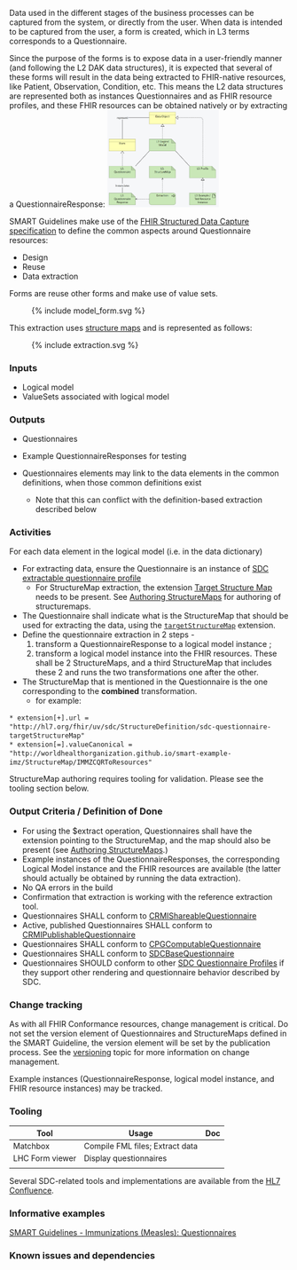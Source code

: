 Data used in the different stages of the business processes can be captured from the system, or directly from the user. When data is intended to be captured from the user, a form is created, which in L3 terms corresponds to a Questionnaire.

Since the purpose of the forms is to expose data in a user-friendly manner (and following the L2 DAK data structures), it is expected that several of these forms will result in the data being extracted to FHIR-native resources, like Patient, Observation, Condition, etc.
This means the L2 data structures are represented both as instances Questionnaires and as FHIR resource profiles, and these FHIR resources can be obtained natively or by extracting a QuestionnaireResponse:
<img src="./forms_resources.png" style="width:40%"/>
<br clear="all"/>


SMART Guidelines make use of the [FHIR Structured Data Capture specification](http://hl7.org/fhir/uv/sdc) to define the common aspects around Questionnaire resources:
* Design
* Reuse
* Data extraction

Forms are reuse other forms and make use of value sets. 
<figure style = "width:25em">
  {% include model_form.svg %}
</figure>

This extraction uses [structure maps](l3_structuremaps.html) and is represented as follows:
<figure style = "width:75em; max-width:90%">
  {% include extraction.svg %}
</figure>




### **Inputs** 
* Logical model
* ValueSets associated with logical model


### **Outputs**
* Questionnaires
* Example QuestionnaireResponses for testing

* Questionnaires elements may link to the data elements in the common definitions, when those common definitions exist
  * Note that this can conflict with the definition-based extraction described below

### **Activities**

For each data element in the logical model (i.e. in the data dictionary)

* For extracting data, ensure the Questionnaire is an instance of [SDC extractable questionnaire profile](http://hl7.org/fhir/uv/sdc/StructureDefinition/sdc-questionnaire-extr-smap)
  * For StructureMap extraction, the extension [Target Structure Map](http://hl7.org/fhir/uv/sdc/StructureDefinition/sdc-questionnaire-targetStructureMap) needs to be present. See [Authoring StructureMaps](l3_structuremaps.html) for authoring of structuremaps.
* The Questionnaire shall indicate what is the StructureMap that should be used for extracting the data, using the [`targetStructureMap`](http://hl7.org/fhir/uv/sdc/StructureDefinition/sdc-questionnaire-targetStructureMap) extension. 
* Define the questionnaire extraction in 2 steps - 
  1. transform a QuestionnaireResponse to a logical model instance ;
  2. transform a logical model instance into the FHIR resources. 
  These shall be 2 StructureMaps, and a third StructureMap that includes these 2 and runs the two transformations one after the other.
* The StructureMap that is mentioned in the Questionnaire is the one corresponding to the **combined** transformation.
  * for example: 
```
* extension[+].url = "http://hl7.org/fhir/uv/sdc/StructureDefinition/sdc-questionnaire-targetStructureMap"
* extension[=].valueCanonical = "http://worldhealthorganization.github.io/smart-example-imz/StructureMap/IMMZCQRToResources"
```

StructureMap authoring requires tooling for validation. Please see the tooling section below.



### **Output Criteria / Definition of Done**

* For using the $extract operation, Questionnaires shall have the extension pointing to the StructureMap, and the map should also be present (see [Authoring StructureMaps](l3_structuremaps.html).)
* Example instances of the QuestionnaireResponses, the corresponding Logical Model instance and the FHIR resources are available (the latter should actually be obtained by running the data extraction).
* No QA errors in the build
* Confirmation that extraction is working with the reference extraction tool.
* Questionnaires SHALL conform to [CRMIShareableQuestionnaire]({{site.data.fhir.ver.crmi}}/StructureDefinition-crmi-shareablequestionnaire.html)
* Active, published Questionnaires SHALL conform to [CRMIPublishableQuestionnaire]({{site.data.fhir.ver.crmi}}/StructureDefinition-crmi-publishablequestionnaire.html)
* Questionnaires SHALL conform to [CPGComputableQuestionnaire]({{site.data.fhir.ver.cpg}}/StructureDefinition-cpg-computablequestionnaire.html)
* Questionnaires SHALL conform to [SDCBaseQuestionnaire]({{site.data.fhir.ver.sdc}}/StructureDefinition-sdc-questionnaire.html)
* Questionnaires SHOULD conform to other [SDC Questionnaire Profiles]({{site.data.fhir.ver.sdc}}/artifacts.html#structures-resource-profiles) if they support other rendering and questionnaire behavior described by SDC.


### **Change tracking**

As with all FHIR Conformance resources, change management is critical. Do not set the version element of Questionnaires and StructureMaps defined in the SMART Guideline, the version element will be set by the publication process. See the [versioning](versioning.html) topic for more information on change management.

Example instances (QuestionnaireResponse, logical model instance, and FHIR resource instances) may be tracked.

### **Tooling**

| Tool | Usage | Doc |
| --- | ---| ---| 
| Matchbox | Compile FML files; Extract data|  |
| LHC Form viewer | Display questionnaires|  |
|  | |  |

Several SDC-related tools and implementations are available from the [HL7 Confluence](https://confluence.hl7.org/display/FHIRI/SDC+Implementations).

### **Informative examples**
[SMART Guidelines - Immunizations (Measles): Questionnaires](https://worldhealthorganization.github.io/smart-example-imz/artifacts.html#structures-questionnaires)

### **Known issues and dependencies**



